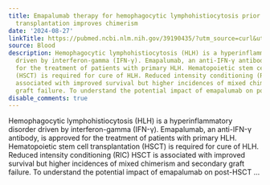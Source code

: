```yaml
---
title: Emapalumab therapy for hemophagocytic lymphohistiocytosis prior to reduced-intensity
  transplantation improves chimerism
date: '2024-08-27'
linkTitle: https://pubmed.ncbi.nlm.nih.gov/39190435/?utm_source=curl&utm_medium=rss&utm_campaign=journals&utm_content=7603509&fc=None&ff=20240827181029&v=2.18.0.post9+e462414
source: Blood
description: Hemophagocytic lymphohistiocytosis (HLH) is a hyperinflammatory disorder
  driven by interferon-gamma (IFN-γ). Emapalumab, an anti-IFN-γ antibody, is approved
  for the treatment of patients with primary HLH. Hematopoietic stem cell transplantation
  (HSCT) is required for cure of HLH. Reduced intensity conditioning (RIC) HSCT is
  associated with improved survival but higher incidences of mixed chimerism and secondary
  graft failure. To understand the potential impact of emapalumab on post-HSCT ...
disable_comments: true
---
```

Hemophagocytic lymphohistiocytosis (HLH) is a hyperinflammatory disorder driven by interferon-gamma (IFN-γ). Emapalumab, an anti-IFN-γ antibody, is approved for the treatment of patients with primary HLH. Hematopoietic stem cell transplantation (HSCT) is required for cure of HLH. Reduced intensity conditioning (RIC) HSCT is associated with improved survival but higher incidences of mixed chimerism and secondary graft failure. To understand the potential impact of emapalumab on post-HSCT ...
